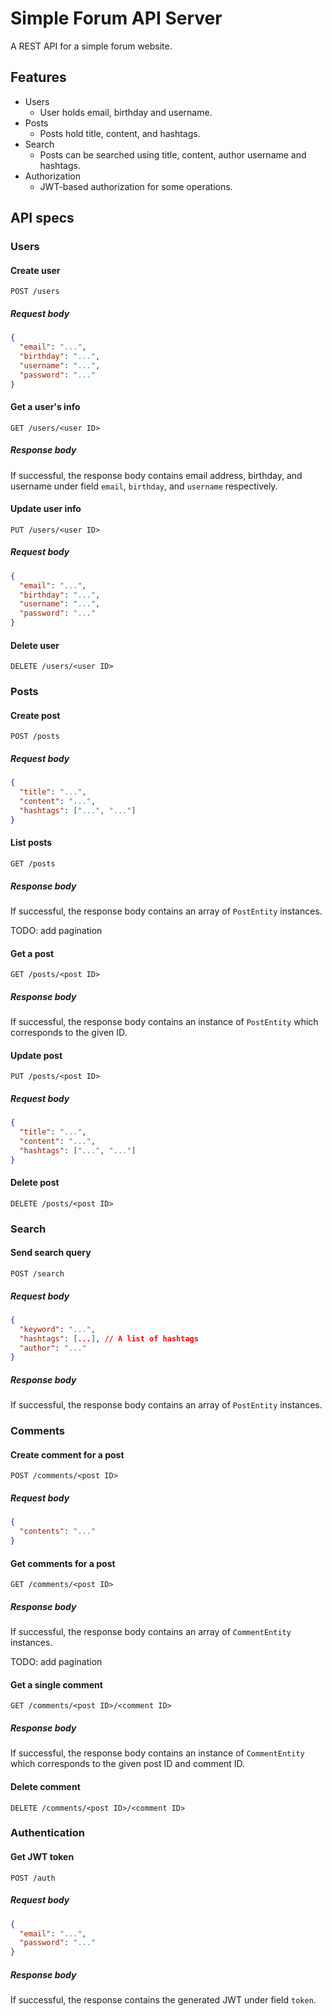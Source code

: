 # Simple Forum API Server

A REST API for a simple forum website.

## Features

- Users
  - User holds email, birthday and username.
- Posts
  - Posts hold title, content, and hashtags.
- Search
  - Posts can be searched using title, content, author username and hashtags.
- Authorization
  - JWT-based authorization for some operations.

## API specs

### Users

#### Create user

```
POST /users
```

##### Request body

```json
{
  "email": "...",
  "birthday": "...",
  "username": "...",
  "password": "..."
}
```

#### Get a user's info

```
GET /users/<user ID>
```

##### Response body

If successful, the response body contains email address, birthday, and username under field `email`, `birthday`, and `username` respectively.

#### Update user info

```
PUT /users/<user ID>
```

##### Request body

```json
{
  "email": "...",
  "birthday": "...",
  "username": "...",
  "password": "..."
}
```

#### Delete user

```
DELETE /users/<user ID>
```

### Posts

#### Create post

```
POST /posts
```

##### Request body

```json
{
  "title": "...",
  "content": "...",
  "hashtags": ["...", "..."]
}
```

#### List posts

```
GET /posts
```

##### Response body

If successful, the response body contains an array of `PostEntity` instances.

TODO: add pagination

#### Get a post

```
GET /posts/<post ID>
```

##### Response body

If successful, the response body contains an instance of `PostEntity` which corresponds to the given ID.

#### Update post

```
PUT /posts/<post ID>
```

##### Request body

```json
{
  "title": "...",
  "content": "...",
  "hashtags": ["...", "..."]
}
```

#### Delete post

```
DELETE /posts/<post ID>
```

### Search

#### Send search query

```
POST /search
```

##### Request body

```json
{
  "keyword": "...",
  "hashtags": [...], // A list of hashtags
  "author": "..."
}
```

##### Response body

If successful, the response body contains an array of `PostEntity` instances.

### Comments

#### Create comment for a post

```
POST /comments/<post ID>
```

##### Request body

```json
{
  "contents": "..."
}
```

#### Get comments for a post

```
GET /comments/<post ID>
```

##### Response body

If successful, the response body contains an array of `CommentEntity` instances.

TODO: add pagination

#### Get a single comment

```
GET /comments/<post ID>/<comment ID>
```

##### Response body

If successful, the response body contains an instance of `CommentEntity` which corresponds to the given post ID and comment ID.

#### Delete comment

```
DELETE /comments/<post ID>/<comment ID>
```

### Authentication

#### Get JWT token

```
POST /auth
```

##### Request body

```json
{
  "email": "...",
  "password": "..."
}
```

##### Response body

If successful, the response contains the generated JWT under field `token`.
